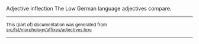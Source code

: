 Adjective inflection
The Low German language adjectives compare.

* * *

<small>This (part of) documentation was generated from [src/fst/morphology/affixes/adjectives.lexc](https://github.com/giellalt/lang-nds/blob/main/src/fst/morphology/affixes/adjectives.lexc)</small>

---

